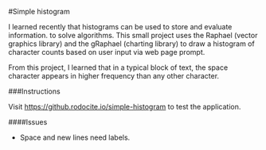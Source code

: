 #Simple histogram

I learned recently that histograms can be used to store and evaluate information.
to solve algorithms. This small project uses the Raphael (vector graphics library)
and the gRaphael (charting library) to draw a histogram of character counts based
on user input via web page prompt.

From this project, I learned that in a typical block of text, the space character
appears in higher frequency than any other character.

###Instructions

Visit https://github.rodocite.io/simple-histogram to test the application.

####Issues

- Space and new lines need labels.
